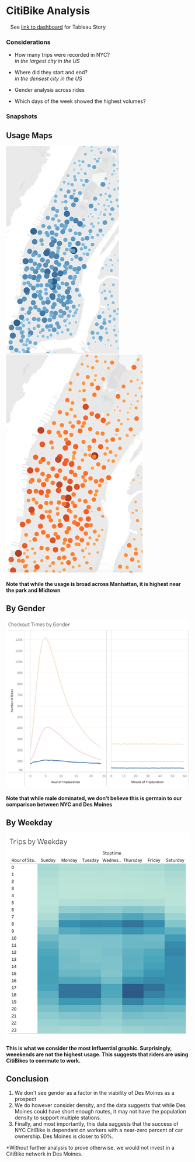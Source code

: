 # CitiBike Analysis
&nbsp;&nbsp; See [link to dashboard](https://public.tableau.com/app/profile/jason.goddard/viz/CitiBikeChallengeJG310II/CitibikeStory?publish=yes) for Tableau Story

### Considerations

 - How many trips were recorded in NYC? <br>
*in the largest city in the US*

 - Where did they start and end? <br>
*in the densest city in the US*

 - Gender analysis across rides

 - Which days of the week showed the highest volumes?

### Snapshots

## Usage Maps

![Alt text](https://github.com/Goddard310/bikesharing/blob/main/Images/Starting%20Points.png) ![Alt text](https://github.com/Goddard310/bikesharing/blob/main/Images/Ending%20Points.png)

#### Note that while the usage is broad across Manhattan, it is highest near the park and Midtown

## By Gender 

![Alt text](https://github.com/Goddard310/bikesharing/blob/main/Images/Checkout%20Times%20by%20Gender.png)

#### Note that while male dominated, we don't believe this is germain to our comparison between NYC and Des Moines

## By Weekday

![Alt text](https://github.com/Goddard310/bikesharing/blob/main/Images/Trips%20by%20Weekday.png)

#### This is what we consider the most influential graphic.  Surprisingly, weeekends are not the highest usage.  This suggests that riders are using CitiBikes to commute to work.

## Conclusion

1. We don't see gender as a factor in the viability of Des Moines as a prospect
2. We do however consider density, and the data suggests that while Des Moines could have short enough routes, it may not have the population density to support multiple stations.
3. Finally, and most importantly, this data suggests that the success of NYC CitiBike is dependant on workers with a near-zero percent of car ownership.  Des Moines is closer to 90%.  

*Without further analysis to prove otherwise, we would not invest in a CitiBike network in Des Moines. 
